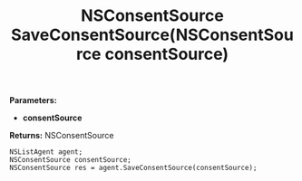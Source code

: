 ﻿---
uid: crmscript_ref_NSListAgent_SaveConsentSource
title: NSConsentSource SaveConsentSource(NSConsentSource consentSource)
intellisense: NSListAgent.SaveConsentSource
keywords: NSListAgent, SaveConsentSource
so.topic: reference
---



**Parameters:**
 - **consentSource** 

**Returns:** NSConsentSource

```crmscript
NSListAgent agent;
NSConsentSource consentSource;
NSConsentSource res = agent.SaveConsentSource(consentSource);
```
